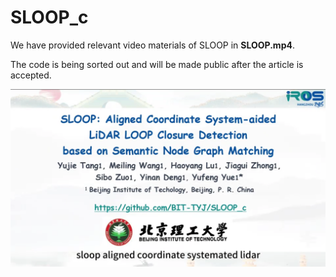 # SLOOP_c
We have provided relevant video materials of SLOOP in **SLOOP.mp4**. 

The code is being sorted out and will be made public after the article is accepted.

![image](https://github.com/BIT-TYJ/SLOOP_C/blob/main/SLOOP.png)
